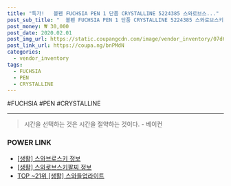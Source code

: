 ```yaml
--- 
title: "특가!   볼펜 FUCHSIA PEN 1 단품 CRYSTALLINE 5224385 스와로브스..." 
post_sub_title: "  볼펜 FUCHSIA PEN 1 단품 CRYSTALLINE 5224385 스와로브스키 BP" 
post_money: ₩ 30,000 
post_date: 2020.02.01 
post_img_url: https://static.coupangcdn.com/image/vendor_inventory/07d6/458372ebb68dbdf47422f393ed48a90472c41c4d4e95664444621eedffb8.jpg 
post_link_url: https://coupa.ng/bnPMdN 
categories: 
  - vendor_inventory 
tags: 
  - FUCHSIA 
  - PEN 
  - CRYSTALLINE 
--- 
```

  #FUCHSIA #PEN #CRYSTALLINE 
<hr> 

> 시간을 선택하는 것은 시간을 절약하는 것이다. - 베이컨 


### POWER LINK

* <a href="https://blog.naver.com/santokki14/221775811964" target="_blank"> [생활] 스와브로스키 정보 </a>
* <a href="https://blog.naver.com/sakai111/221764207589" target="_blank"> [생활] 스와로브스키팔찌 정보 </a>
* <a href="https://blog.naver.com/an0733/221785280080" target="_blank"> TOP ~21위 [생활] 스와들업라이트</a>

